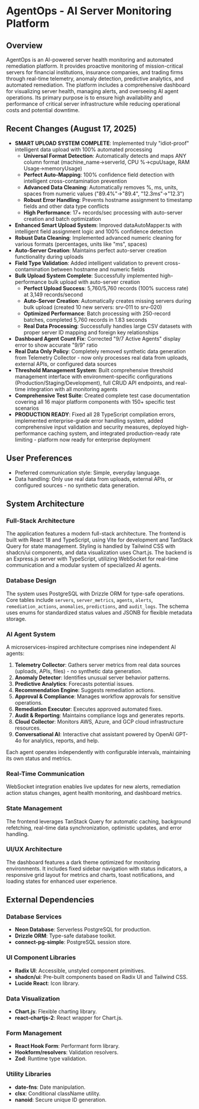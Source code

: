 # AgentOps - AI Server Monitoring Platform

## Overview
AgentOps is an AI-powered server health monitoring and automated remediation platform. It provides proactive monitoring of mission-critical servers for financial institutions, insurance companies, and trading firms through real-time telemetry, anomaly detection, predictive analytics, and automated remediation. The platform includes a comprehensive dashboard for visualizing server health, managing alerts, and overseeing AI agent operations. Its primary purpose is to ensure high availability and performance of critical server infrastructure while reducing operational costs and potential downtime.

## Recent Changes (August 17, 2025)
- **SMART UPLOAD SYSTEM COMPLETE**: Implemented truly "idiot-proof" intelligent data upload with 100% automated processing
  - **Universal Format Detection**: Automatically detects and maps ANY column format (machine_name→serverId, CPU %→cpuUsage, RAM Usage→memoryUsage)
  - **Perfect Auto-Mapping**: 100% confidence field detection with intelligent cross-contamination prevention
  - **Advanced Data Cleaning**: Automatically removes %, ms, units, spaces from numeric values ("89.4%"→"89.4", "12.3ms"→"12.3")
  - **Robust Error Handling**: Prevents hostname assignment to timestamp fields and other data type conflicts
  - **High Performance**: 17+ records/sec processing with auto-server creation and batch optimization
- **Enhanced Smart Upload System**: Improved dataAutoMapper.ts with intelligent field assignment logic and 100% confidence detection
- **Robust Data Cleaning**: Implemented advanced numeric cleaning for various formats (percentages, units like "ms", spaces)
- **Auto-Server Creation**: Maintains perfect auto-server creation functionality during uploads
- **Field Type Validation**: Added intelligent validation to prevent cross-contamination between hostname and numeric fields
- **Bulk Upload System Complete**: Successfully implemented high-performance bulk upload with auto-server creation
  - **Perfect Upload Success**: 5,760/5,760 records (100% success rate) at 3,149 records/second
  - **Auto-Server Creation**: Automatically creates missing servers during bulk upload (created 10 new servers: srv-011 to srv-020)
  - **Optimized Performance**: Batch processing with 250-record batches, completed 5,760 records in 1.83 seconds
  - **Real Data Processing**: Successfully handles large CSV datasets with proper server ID mapping and foreign key relationships
- **Dashboard Agent Count Fix**: Corrected "9/7 Active Agents" display error to show accurate "9/9" ratio
- **Real Data Only Policy**: Completely removed synthetic data generation from Telemetry Collector - now only processes real data from uploads, external APIs, or configured data sources
- **Threshold Management System**: Built comprehensive threshold management interface with environment-specific configurations (Production/Staging/Development), full CRUD API endpoints, and real-time integration with all monitoring agents
- **Comprehensive Test Suite**: Created complete test case documentation covering all 16 major platform components with 150+ specific test scenarios
- **PRODUCTION READY**: Fixed all 28 TypeScript compilation errors, implemented enterprise-grade error handling system, added comprehensive input validation and security measures, deployed high-performance caching system, and integrated production-ready rate limiting - platform now ready for enterprise deployment

## User Preferences
- Preferred communication style: Simple, everyday language.
- Data handling: Only use real data from uploads, external APIs, or configured sources - no synthetic data generation.

## System Architecture

### Full-Stack Architecture
The application features a modern full-stack architecture. The frontend is built with React 18 and TypeScript, using Vite for development and TanStack Query for state management. Styling is handled by Tailwind CSS with shadcn/ui components, and data visualization uses Chart.js. The backend is an Express.js server with TypeScript, utilizing WebSocket for real-time communication and a modular system of specialized AI agents.

### Database Design
The system uses PostgreSQL with Drizzle ORM for type-safe operations. Core tables include `servers`, `server_metrics`, `agents`, `alerts`, `remediation_actions`, `anomalies`, `predictions`, and `audit_logs`. The schema uses enums for standardized status values and JSONB for flexible metadata storage.

### AI Agent System
A microservices-inspired architecture comprises nine independent AI agents:
1.  **Telemetry Collector**: Gathers server metrics from real data sources (uploads, APIs, files) - no synthetic data generation.
2.  **Anomaly Detector**: Identifies unusual server behavior patterns.
3.  **Predictive Analytics**: Forecasts potential issues.
4.  **Recommendation Engine**: Suggests remediation actions.
5.  **Approval & Compliance**: Manages workflow approvals for sensitive operations.
6.  **Remediation Executor**: Executes approved automated fixes.
7.  **Audit & Reporting**: Maintains compliance logs and generates reports.
8.  **Cloud Collector**: Monitors AWS, Azure, and GCP cloud infrastructure resources.
9.  **Conversational AI**: Interactive chat assistant powered by OpenAI GPT-4o for analytics, reports, and help.

Each agent operates independently with configurable intervals, maintaining its own status and metrics.

### Real-Time Communication
WebSocket integration enables live updates for new alerts, remediation action status changes, agent health monitoring, and dashboard metrics.

### State Management
The frontend leverages TanStack Query for automatic caching, background refetching, real-time data synchronization, optimistic updates, and error handling.

### UI/UX Architecture
The dashboard features a dark theme optimized for monitoring environments. It includes fixed sidebar navigation with status indicators, a responsive grid layout for metrics and charts, toast notifications, and loading states for enhanced user experience.

## External Dependencies

### Database Services
-   **Neon Database**: Serverless PostgreSQL for production.
-   **Drizzle ORM**: Type-safe database toolkit.
-   **connect-pg-simple**: PostgreSQL session store.

### UI Component Libraries
-   **Radix UI**: Accessible, unstyled component primitives.
-   **shadcn/ui**: Pre-built components based on Radix UI and Tailwind CSS.
-   **Lucide React**: Icon library.

### Data Visualization
-   **Chart.js**: Flexible charting library.
-   **react-chartjs-2**: React wrapper for Chart.js.

### Form Management
-   **React Hook Form**: Performant form library.
-   **Hookform/resolvers**: Validation resolvers.
-   **Zod**: Runtime type validation.

### Utility Libraries
-   **date-fns**: Date manipulation.
-   **clsx**: Conditional className utility.
-   **nanoid**: Secure unique ID generation.